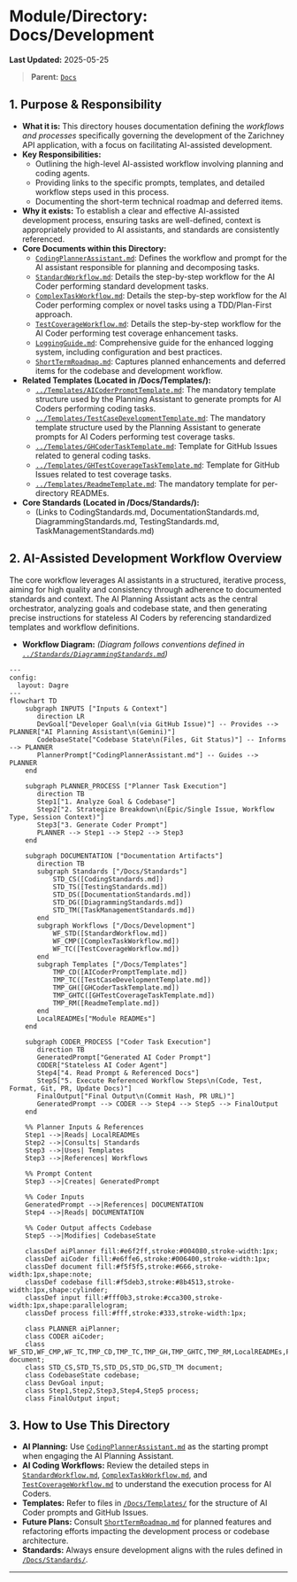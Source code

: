 # Module/Directory: Docs/Development

**Last Updated:** 2025-05-25

> **Parent:** [`Docs`](../README.md)

## 1. Purpose & Responsibility

* **What it is:** This directory houses documentation defining the *workflows and processes* specifically governing the development of the Zarichney API application, with a focus on facilitating AI-assisted development.
* **Key Responsibilities:**
    * Outlining the high-level AI-assisted workflow involving planning and coding agents.
    * Providing links to the specific prompts, templates, and detailed workflow steps used in this process.
    * Documenting the short-term technical roadmap and deferred items.
* **Why it exists:** To establish a clear and effective AI-assisted development process, ensuring tasks are well-defined, context is appropriately provided to AI assistants, and standards are consistently referenced.
* **Core Documents within this Directory:**
    * [`CodingPlannerAssistant.md`](./CodingPlannerAssistant.md): Defines the workflow and prompt for the AI assistant responsible for planning and decomposing tasks.
    * [`StandardWorkflow.md`](./StandardWorkflow.md): Details the step-by-step workflow for the AI Coder performing standard development tasks.
    * [`ComplexTaskWorkflow.md`](./ComplexTaskWorkflow.md): Details the step-by-step workflow for the AI Coder performing complex or novel tasks using a TDD/Plan-First approach.
    * [`TestCoverageWorkflow.md`](./TestCoverageWorkflow.md): Details the step-by-step workflow for the AI Coder performing test coverage enhancement tasks.
    * [`LoggingGuide.md`](./LoggingGuide.md): Comprehensive guide for the enhanced logging system, including configuration and best practices.
    * [`ShortTermRoadmap.md`](./ShortTermRoadmap.md): Captures planned enhancements and deferred items for the codebase and development workflow.
* **Related Templates (Located in /Docs/Templates/):**
    * [`../Templates/AICoderPromptTemplate.md`](../Templates/AICoderPromptTemplate.md): The mandatory template structure used by the Planning Assistant to generate prompts for AI Coders performing coding tasks.
    * [`../Templates/TestCaseDevelopmentTemplate.md`](../Templates/TestCaseDevelopmentTemplate.md): The mandatory template structure used by the Planning Assistant to generate prompts for AI Coders performing test coverage tasks.
    * [`../Templates/GHCoderTaskTemplate.md`](../Templates/GHCoderTaskTemplate.md): Template for GitHub Issues related to general coding tasks.
    * [`../Templates/GHTestCoverageTaskTemplate.md`](../Templates/GHTestCoverageTaskTemplate.md): Template for GitHub Issues related to test coverage tasks.
    * [`../Templates/ReadmeTemplate.md`](../Templates/ReadmeTemplate.md): The mandatory template for per-directory READMEs.
* **Core Standards (Located in /Docs/Standards/):**
    * (Links to CodingStandards.md, DocumentationStandards.md, DiagrammingStandards.md, TestingStandards.md, TaskManagementStandards.md)

## 2. AI-Assisted Development Workflow Overview

The core workflow leverages AI assistants in a structured, iterative process, aiming for high quality and consistency through adherence to documented standards and context. The AI Planning Assistant acts as the central orchestrator, analyzing goals and codebase state, and then generating precise instructions for stateless AI Coders by referencing standardized templates and workflow definitions.

* **Workflow Diagram:**
    *(Diagram follows conventions defined in [`../Standards/DiagrammingStandards.md`](../Standards/DiagrammingStandards.md))*

```mermaid
---
config:
  layout: Dagre
---
flowchart TD
    subgraph INPUTS ["Inputs & Context"]
       direction LR
       DevGoal["Developer Goal\n(via GitHub Issue)"] -- Provides --> PLANNER["AI Planning Assistant\n(Gemini)"]
       CodebaseState["Codebase State\n(Files, Git Status)"] -- Informs --> PLANNER
       PlannerPrompt["CodingPlannerAssistant.md"] -- Guides --> PLANNER
    end

    subgraph PLANNER_PROCESS ["Planner Task Execution"]
       direction TB
       Step1["1. Analyze Goal & Codebase"]
       Step2["2. Strategize Breakdown\n(Epic/Single Issue, Workflow Type, Session Context)"]
       Step3["3. Generate Coder Prompt"]
       PLANNER --> Step1 --> Step2 --> Step3
    end

    subgraph DOCUMENTATION ["Documentation Artifacts"]
       direction TB
       subgraph Standards ["/Docs/Standards"]
           STD_CS([CodingStandards.md])
           STD_TS([TestingStandards.md])
           STD_DS([DocumentationStandards.md])
           STD_DG([DiagrammingStandards.md])
           STD_TM([TaskManagementStandards.md])
       end
       subgraph Workflows ["/Docs/Development"]
           WF_STD([StandardWorkflow.md])
           WF_CMP([ComplexTaskWorkflow.md])
           WF_TC([TestCoverageWorkflow.md])
       end
       subgraph Templates ["/Docs/Templates"]
           TMP_CD([AICoderPromptTemplate.md])
           TMP_TC([TestCaseDevelopmentTemplate.md])
           TMP_GH([GHCoderTaskTemplate.md])
           TMP_GHTC([GHTestCoverageTaskTemplate.md])
           TMP_RM([ReadmeTemplate.md])
       end
       LocalREADMEs["Module READMEs"]
    end

    subgraph CODER_PROCESS ["Coder Task Execution"]
       direction TB
       GeneratedPrompt["Generated AI Coder Prompt"]
       CODER["Stateless AI Coder Agent"]
       Step4["4. Read Prompt & Referenced Docs"]
       Step5["5. Execute Referenced Workflow Steps\n(Code, Test, Format, Git, PR, Update Docs)"]
       FinalOutput["Final Output\n(Commit Hash, PR URL)"]
       GeneratedPrompt --> CODER --> Step4 --> Step5 --> FinalOutput
    end

    %% Planner Inputs & References
    Step1 -->|Reads| LocalREADMEs
    Step2 -->|Consults| Standards
    Step3 -->|Uses| Templates
    Step3 -->|References| Workflows

    %% Prompt Content
    Step3 -->|Creates| GeneratedPrompt

    %% Coder Inputs
    GeneratedPrompt -->|References| DOCUMENTATION
    Step4 -->|Reads| DOCUMENTATION

    %% Coder Output affects Codebase
    Step5 -->|Modifies| CodebaseState

    classDef aiPlanner fill:#e6f2ff,stroke:#004080,stroke-width:1px;
    classDef aiCoder fill:#e6ffe6,stroke:#006400,stroke-width:1px;
    classDef document fill:#f5f5f5,stroke:#666,stroke-width:1px,shape:note;
    classDef codebase fill:#f5deb3,stroke:#8b4513,stroke-width:1px,shape:cylinder;
    classDef input fill:#fff0b3,stroke:#cca300,stroke-width:1px,shape:parallelogram;
    classDef process fill:#fff,stroke:#333,stroke-width:1px;

    class PLANNER aiPlanner;
    class CODER aiCoder;
    class WF_STD,WF_CMP,WF_TC,TMP_CD,TMP_TC,TMP_GH,TMP_GHTC,TMP_RM,LocalREADMEs,PlannerPrompt,GeneratedPrompt document;
    class STD_CS,STD_TS,STD_DS,STD_DG,STD_TM document;
    class CodebaseState codebase;
    class DevGoal input;
    class Step1,Step2,Step3,Step4,Step5 process;
    class FinalOutput input;

```

## 3\. How to Use This Directory

  * **AI Planning:** Use [`CodingPlannerAssistant.md`](https://www.google.com/search?q=./CodingPlannerAssistant.md) as the starting prompt when engaging the AI Planning Assistant.
  * **AI Coding Workflows:** Review the detailed steps in [`StandardWorkflow.md`](https://www.google.com/search?q=./StandardWorkflow.md), [`ComplexTaskWorkflow.md`](https://www.google.com/search?q=./ComplexTaskWorkflow.md), and [`TestCoverageWorkflow.md`](https://www.google.com/search?q=./TestCoverageWorkflow.md) to understand the execution process for AI Coders.
  * **Templates:** Refer to files in [`/Docs/Templates/`](https://www.google.com/search?q=../Templates/) for the structure of AI Coder prompts and GitHub Issues.
  * **Future Plans:** Consult [`ShortTermRoadmap.md`](https://www.google.com/search?q=./ShortTermRoadmap.md) for planned features and refactoring efforts impacting the development process or codebase architecture.
  * **Standards:** Always ensure development aligns with the rules defined in [`/Docs/Standards/`](https://www.google.com/search?q=../Standards/).

-----
